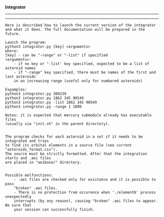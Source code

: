 **Integrator**

-------------------------------------------------------------
-------------------------------------------------------------
    Here is described how to launch the current version of the integrator
    and what it does. The full documentation will be prepared in the future.

    Launch the program:
    python3 integrator.py [key] <arguments>
    where:
    [key] - can be "-range" or "-list" if specified
    <arguments>:
        - if no key or "-list' key specified, expected to be a list of asteroid names
        - if "-range" key specified, there must be names of the first and last asteroids
        in an increasing range (useful only for numbered asteroids)

    Expamples:
    python3 integrator.py 309239
    python3 integrator.py 1862 345 90549
    python3 integrator.py -list 1862 345 90549
    python3 integrator.py -range 1 1000
    
    Notes: it is expected that mercury submodule already has executable files
    (usually via "init.sh" in the parent directory).


    The program checks for each asteroid in a set if it needs to be integrated and tries
    to find its orbital elements in a source file (see current "asteroids_format.csv").
    The source must be strictly formatted. After that the integration starts and .aei files
    are placed in "aeibase/" directory.
    
    
    Possible malfunctions:
        - .aei files are checked only for existance and it is possible to pass
        "broken" .aei files.
        - There is no protection from occurence when './element6' process unexpectedly
        interrupts (by any reason), causing "broken" .aei files to appear. Be sure that
        your session can successfully finish.